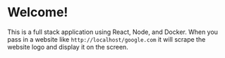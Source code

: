 # Welcome!

This is a full stack application using React, Node, and Docker. When you pass in a website like `http://localhost/google.com` it will scrape the website logo and display it on the screen.